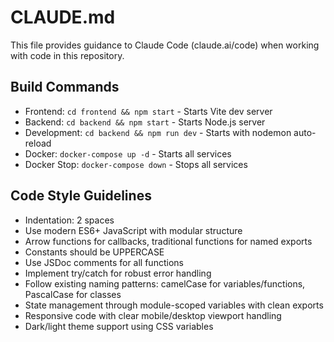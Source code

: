 # CLAUDE.md

This file provides guidance to Claude Code (claude.ai/code) when working with code in this repository.

## Build Commands
- Frontend: `cd frontend && npm start` - Starts Vite dev server
- Backend: `cd backend && npm start` - Starts Node.js server
- Development: `cd backend && npm run dev` - Starts with nodemon auto-reload
- Docker: `docker-compose up -d` - Starts all services
- Docker Stop: `docker-compose down` - Stops all services

## Code Style Guidelines
- Indentation: 2 spaces
- Use modern ES6+ JavaScript with modular structure
- Arrow functions for callbacks, traditional functions for named exports
- Constants should be UPPERCASE
- Use JSDoc comments for all functions
- Implement try/catch for robust error handling
- Follow existing naming patterns: camelCase for variables/functions, PascalCase for classes
- State management through module-scoped variables with clean exports
- Responsive code with clear mobile/desktop viewport handling
- Dark/light theme support using CSS variables